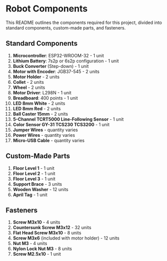 # Robot Components

This README outlines the components required for this project, divided into standard components, custom-made parts, and fasteners.

## Standard Components

1. **Microcontroller**: ESP32-WROOM-32 - 1 unit
2. **Lithium Battery**: 7s2p or 6s2p configuration - 1 unit
3. **Buck Converter** (Step-down) - 1 unit
4. **Motor with Encoder**: JGB37-545 - 2 units
5. **Motor Holder** - 2 units
6. **Collet** - 2 units
7. **Wheel** - 2 units
8. **Motor Driver**: L298N - 1 unit
9. **Breadboard**: 400 points - 1 unit
10. **LED 8mm White** - 2 units
11. **LED 8mm Red** - 2 units
12. **Ball Caster 15mm** - 2 units
13. **5-Channel TCRT5000 Line-Following Sensor** - 1 unit
14. **Color Sensor GY-31 TCS230 TCS3200** - 1 unit
15. **Jumper Wires** - quantity varies
16. **Power Wires** - quantity varies
17. **Micro-USB Cable** - quantity varies

## Custom-Made Parts

1. **Floor Level 1** - 1 unit
2. **Floor Level 2** - 1 unit
3. **Floor Level 3** - 1 unit
4. **Support Brace** - 3 units
5. **Wooden Washer** - 12 units
6. **April Tag** - 1 unit

## Fasteners

1. **Screw M3x10** - 4 units
2. **Countersunk Screw M3x12** - 32 units
3. **Flat Head Screw M3x10** - 8 units
4. **Screw M3x6** (included with motor holder) - 12 units
5. **Nut M3** - 4 units
6. **Nylon Lock Nut M3** - 8 units
7. **Screw M2.5x10** - 1 unit
